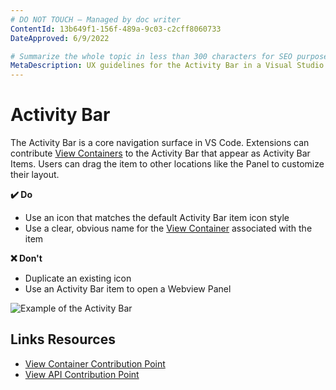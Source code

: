 ```yaml
---
# DO NOT TOUCH — Managed by doc writer
ContentId: 13b649f1-156f-489a-9c03-c2cff8060733
DateApproved: 6/9/2022

# Summarize the whole topic in less than 300 characters for SEO purpose
MetaDescription: UX guidelines for the Activity Bar in a Visual Studio Code extension.
---
```


# Activity Bar

The Activity Bar is a core navigation surface in VS Code. Extensions can contribute [View Containers](/api/ux-guidelines/views#view-containers) to the Activity Bar that appear as Activity Bar Items. Users can drag the item to other locations like the Panel to customize their layout.

**✔️ Do**

- Use an icon that matches the default Activity Bar item icon style
- Use a clear, obvious name for the [View Container](/api/ux-guidelines/views#view-containers) associated with the item

**❌ Don't**

- Duplicate an existing icon
- Use an Activity Bar item to open a Webview Panel

![Example of the Activity Bar](images/examples/activity-bar.png)

## Links Resources

- [View Container Contribution Point](/api/references/contribution-points#contributes.viewsContainers)
- [View API Contribution Point](/api/references/contribution-points#contributes.views)
